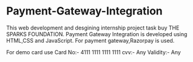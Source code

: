 # Payment-Gateway-Integration
This web development and desgining internship project task buy THE SPARKS FOUNDATION.
Payment Gateway Integration is developed using HTML,CSS and JavaScript. For payment gateway,Razorpay is used.

For demo card use
Card No:- 4111 1111 1111 1111
cvv:- Any
Validity:- Any
